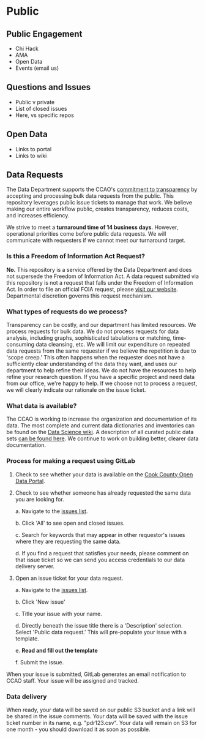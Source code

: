 # Public

## Public Engagement

- Chi Hack
- AMA
- Open Data
- Events (email us)

## Questions and Issues

- Public v private
- List of closed issues
- Here, vs specific repos

## Open Data

- Links to portal
- Links to wiki

## Data Requests

The Data Department supports the CCAO's [commitment to transparency](https://gitlab.com/groups/ccao-data-science---modeling/-/wikis/Handbook/Mission%20Vision%20Values#transparency) by accepting and processing bulk data requests from the public. This repository leverages public issue tickets to manage that work. We believe making our entire workflow public, creates transparency, reduces costs, and increases efficiency.

We strive to meet a **turnaround time of 14 business days**. However, operational priorities come before public data requests. We will communicate with requesters if we cannot meet our turnaround target.

### Is this a Freedom of Information Act Request?

**No.** This repository is a service offered by the Data Department and does not supersede the Freedom of Information Act. A data request submitted via this repository is not a request that falls under the Freedom of Information Act. In order to file an official FOIA request, please [visit our website](https://www.cookcountyassessor.com/foia-freedom-information). Departmental discretion governs this request mechanism.

### What types of requests do we process?

Transparency can be costly, and our department has limited resources. We process requests for bulk data. We do not process requests for data analysis, including graphs, sophisticated tabulations or matching, time-consuming data cleansing, etc. We will limit our expenditure on repeated data requests from the same requester if we believe the repetition is due to 'scope creep.' This often happens when the requester does not have a sufficiently clear understanding of the data they want, and uses our department to help refine their ideas. We do not have the resources to help refine your research question. If you have a specific project and need data from our office, we're happy to help. If we choose not to process a request, we will clearly indicate our rationale on the issue ticket.

### What data is available?

The CCAO is working to increase the organization and documentation of its data. The most complete and current data dictionaries and inventories can be found on the [Data Science wiki](https://gitlab.com/groups/ccao-data-science---modeling/-/wikis/Data/Data-Catalog.xlsx). A description of all curated public data sets [can be found here](https://gitlab.com/groups/ccao-data-science---modeling/-/wikis/SOPs/Open%20Data). We continue to work on building better, clearer data documentation.

### Process for making a request using GitLab

1. Check to see whether your data is available on the [Cook County Open Data Portal](https://datacatalog.cookcountyil.gov/browse?tags=cook%20county%20assessor).
2. Check to see whether someone has already requested the same data you are looking for.

    a. Navigate to the [issues list](https://gitlab.com/ccao-data-science---modeling/reports/public-data-requests/-/issues).

    b. Click 'All' to see open and closed issues.

    c. Search for keywords that may appear in other requestor's issues where they are requesting the same data.

    d. If you find a request that satisfies your needs, please comment on that issue ticket so we can send you access credentials to our data delivery server.

3. Open an issue ticket for your data request.

    a. Navigate to the [issues list](https://gitlab.com/ccao-data-science---modeling/reports/public-data-requests/-/issues).

    b. Click 'New issue'

    c. Title your issue with your name.

    d. Directly beneath the issue title there is a 'Description' selection. Select 'Public data request.' This will pre-populate your issue with a template.

    e. **Read and fill out the template**

    f. Submit the issue.

When your issue is submitted, GitLab generates an email notification to CCAO staff. Your issue will be assigned and tracked.

### Data delivery

When ready, your data will be saved on our public S3 bucket and a link will be shared in the issue comments. Your data will be saved with the issue ticket number in its name, e.g. "pdr123.csv". Your data will remain on S3 for one month - you should download it as soon as possible.
